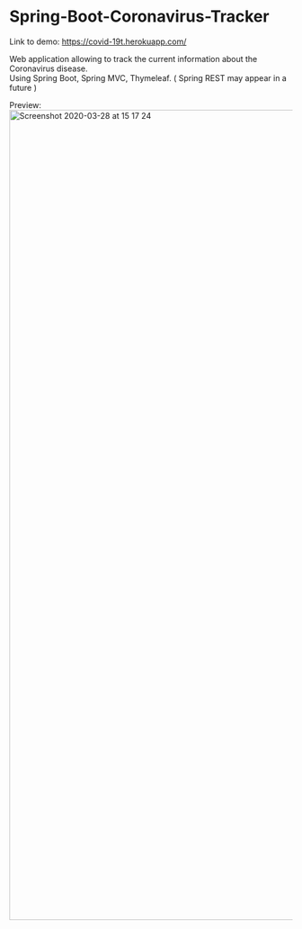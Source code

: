 # Spring-Boot-Coronavirus-Tracker

Link to demo:  https://covid-19t.herokuapp.com/

Web application allowing to track the current information about the Coronavirus disease.\
Using Spring Boot, Spring MVC, Thymeleaf. ( Spring REST may appear in a future )

Preview:
<img width="1440" alt="Screenshot 2020-03-28 at 15 17 24" src="https://user-images.githubusercontent.com/51510790/77823928-5865d580-7107-11ea-8888-c7bd938904c0.png">
